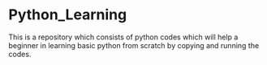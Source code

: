 # Python_Learning
This is a repository which consists of python codes which will help a beginner in learning basic python from scratch by copying and running the codes. 
